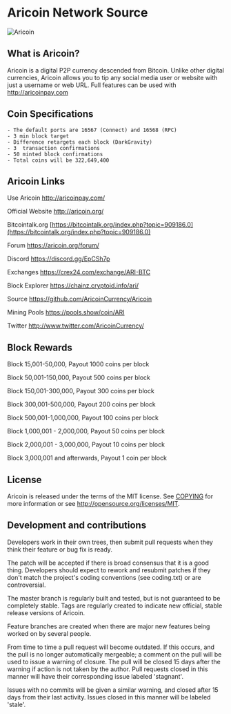 # Aricoin Network Source 

![Aricoin](http://aricoin.org/assets/aricoin-logo.svg)


## What is Aricoin?
Aricoin is a digital P2P currency descended from Bitcoin. Unlike other digital currencies, Aricoin allows you to tip any social media user or website with just a username or web URL. Full features can be used with http://aricoinpay.com

## Coin Specifications
    - The default ports are 16567 (Connect) and 16568 (RPC)
	- 3 min block target
	- Difference retargets each block (DarkGravity)
	- 3  transaction confirmations
	- 50 minted block confirmations
	- Total coins will be 322,649,400



## Aricoin Links

Use Aricoin
http://aricoinpay.com/

Official Website
http://aricoin.org/

Bitcointalk.org
[https://bitcointalk.org/index.php?topic=909186.0](https://bitcointalk.org/index.php?topic=909186.0)

Forum
https://aricoin.org/forum/

Discord
https://discord.gg/EpCSh7p

Exchanges
https://crex24.com/exchange/ARI-BTC

Block Explorer
https://chainz.cryptoid.info/ari/
 
Source
https://github.com/AricoinCurrency/Aricoin

Mining Pools
https://pools.show/coin/ARI
  
Twitter
http://www.twitter.com/AricoinCurrency/



## Block Rewards
Block 15,001-50,000, Payout 1000 coins per block

Block 50,001-150,000, Payout 500 coins per block

Block 150,001-300,000, Payout 300 coins per block

Block 300,001-500,000, Payout 200 coins per block

Block 500,001-1,000,000, Payout 100 coins per block

Block 1,000,001 - 2,000,000, Payout 50 coins per block

Block 2,000,001 - 3,000,000, Payout 10 coins per block

Block 3,000,001 and afterwards, Payout 1 coin per block





## License
Aricoin is released under the terms of the MIT license. See [COPYING](COPYING)
for more information or see http://opensource.org/licenses/MIT.



## Development and contributions
Developers work in their own trees, then submit pull requests when
they think their feature or bug fix is ready.

The patch will be accepted if there is broad consensus that it is a
good thing.  Developers should expect to rework and resubmit patches
if they don't match the project's coding conventions (see coding.txt)
or are controversial.

The master branch is regularly built and tested, but is not guaranteed
to be completely stable. Tags are regularly created to indicate new
official, stable release versions of Aricoin.

Feature branches are created when there are major new features being
worked on by several people.

From time to time a pull request will become outdated. If this occurs, and
the pull is no longer automatically mergeable; a comment on the pull will
be used to issue a warning of closure. The pull will be closed 15 days
after the warning if action is not taken by the author. Pull requests closed
in this manner will have their corresponding issue labeled 'stagnant'.

Issues with no commits will be given a similar warning, and closed after
15 days from their last activity. Issues closed in this manner will be 
labeled 'stale'. 
